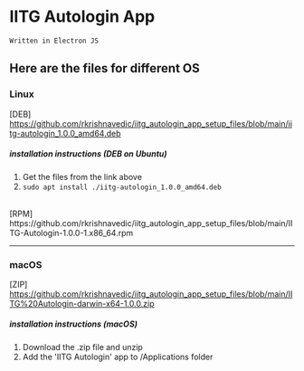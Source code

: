 # IITG Autologin App

`Written in Electron JS`

Here are the files for different OS
--------------------------------------------------------------------------------------------------------
### Linux
[DEB] https://github.com/rkrishnavedic/iitg_autologin_app_setup_files/blob/main/iitg-autologin_1.0.0_amd64.deb

##### installation instructions (DEB on Ubuntu)
1. Get the files from the link above
2. `sudo apt install ./iitg-autologin_1.0.0_amd64.deb`
  
<br/>
[RPM] https://github.com/rkrishnavedic/iitg_autologin_app_setup_files/blob/main/IITG-Autologin-1.0.0-1.x86_64.rpm

--------------------------------------------------------------------------------------------------------
### macOS
[ZIP] https://github.com/rkrishnavedic/iitg_autologin_app_setup_files/blob/main/IITG%20Autologin-darwin-x64-1.0.0.zip

##### installation instructions (macOS)
1. Download the .zip file and unzip
2. Add the 'IITG Autologin' app to /Applications folder
